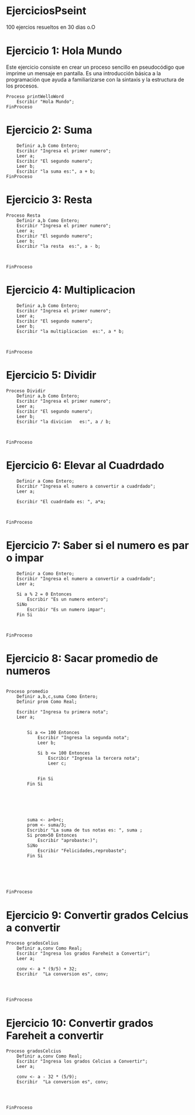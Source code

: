 # EjerciciosPseint
100 ejercios resueltos en 30 dias o.O
# Ejercicio 1: Hola Mundo
Este ejercicio consiste en crear un proceso sencillo en pseudocódigo que imprime un mensaje en pantalla. Es una introducción básica a la programación que ayuda a familiarizarse con la sintaxis y la estructura de los procesos.

```
Proceso printWelloWord
    Escribir "Hola Mundo";
FinProceso
```
# Ejercicio 2: Suma
```Proceso Suma
	Definir a,b Como Entero;
	Escribir "Ingresa el primer numero";
	Leer a;
	Escribir "El segundo numero";
	Leer b;
	Escribir "la suma es:", a + b;
FinProceso

```

# Ejercicio 3: Resta
```
Proceso Resta
	Definir a,b Como Entero;
	Escribir "Ingresa el primer numero";
	Leer a;
	Escribir "El segundo numero";
	Leer b;
	Escribir "la resta  es:", a - b;
	
	
	
FinProceso

```

# Ejercicio 4: Multiplicacion
```Proceso Multiplicar
	Definir a,b Como Entero;
	Escribir "Ingresa el primer numero";
	Leer a;
	Escribir "El segundo numero";
	Leer b;
	Escribir "la multiplicacion  es:", a * b;
	
	
	
FinProceso
```
# Ejercicio 5: Dividir
```
Proceso Dividir
	Definir a,b Como Entero;
	Escribir "Ingresa el primer numero";
	Leer a;
	Escribir "El segundo numero";
	Leer b;
	Escribir "la divicion   es:", a / b;
	
	
	
FinProceso
```

# Ejercicio 6:  Elevar al Cuadrdado

```Proceso cuadrdadoNumero
	Definir a Como Entero;
	Escribir "Ingresa el numero a convertir a cuadrdado";
	Leer a;
	
	Escribir "El cuadrdado es: ", a*a;
	
	
	
FinProceso
```

# Ejercicio 7: Saber si el numero es par o impar
```Proceso parImpar
	Definir a Como Entero;
	Escribir "Ingresa el numero a convertir a cuadrdado";
	Leer a;
	
	Si a % 2 = 0 Entonces
		Escribir "Es un numero entero";
	SiNo
		Escribir "Es un numero impar";
	Fin Si
	
	
	
FinProceso
```
# Ejercicio 8: Sacar promedio de  numeros

```

Proceso promedio
	Definir a,b,c,suma Como Entero;
	Definir prom Como Real;
	
	Escribir "Ingresa tu primera nota";
	Leer a;
	
	
		Si a <= 100 Entonces
			Escribir "Ingresa la segunda nota";
			Leer b;
			
			Si b <= 100 Entonces
				Escribir "Ingresa la tercera nota";
				Leer c;
				
				
			Fin Si
		Fin Si
		
			
	
	

	
		suma <- a+b+c;
		prom <- suma/3;
		Escribir "La suma de tus notas es: ", suma ;
		Si prom>50 Entonces
			Escribir "aprobaste:)";
		SiNo
			Escribir "Felicidades,reprobaste";
		Fin Si
		
		

	
	
	
FinProceso

```

# Ejercicio 9: Convertir grados Celcius a convertir

```
Proceso gradosCelius
	Definir a,conv Como Real;
	Escribir "Ingresa los grados Fareheit a Convertir";
	Leer a;
	
	conv <- a * (9/5) + 32;
	Escribir  "La conversion es", conv;
	
	
	
	
FinProceso

```
# Ejercicio 10: Convertir grados Fareheit a convertir
```
Proceso gradosCelcius
	Definir a,conv Como Real;
	Escribir "Ingresa los grados Celcius a Convertir";
	Leer a;
	
	conv <- a - 32 * (5/9);
	Escribir  "La conversion es", conv;
	
	
	
	
FinProceso

```